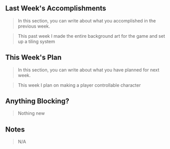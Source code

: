 ## Last Week's Accomplishments
> In this section, you can write about what you accomplished in the previous week.

> This past week I made the entire background art for the game and set up a tiling system

## This Week's Plan

> In this section, you can write about what you have planned for next week.

> This week I plan on making a player controllable character

## Anything Blocking?

> Nothing new

## Notes

> N/A
